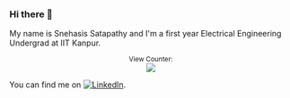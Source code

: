 ### Hi there 👋
<!-- 
**Notchayan/Notchayan** is a ✨ _special_ ✨ repository because its `README.md` (this file) appears on your GitHub profile.

- 🔭 I’m currently working on two mathematics and finance related projects offered by IIT Kanpur Clubs.
- 🌱 I’m currently learning Stock
- 👯 I’m looking to collaborate on ...
- 🤔 I’m looking for help with ...
- 💬 Ask me about ...
- 📫 How to reach me: ...
- 😄 Pronouns: ...
- ⚡ Fun fact: ...
-->

My name is Snehasis Satapathy and I'm a first year Electrical Engineering Undergrad at IIT Kanpur.

<p align="center">
<small>View Counter:</small><br>
<img src="https://profile-counter.glitch.me/FirySnehasis/count.svg" /> 
</p>
<!-- Actual text -->

You can find me on [![LinkedIn][2.2]][2].

<!-- Icons -->

[1.2]: http://i.imgur.com/wWzX9uB.png (twitter icon without padding)
[2.2]: https://raw.githubusercontent.com/MartinHeinz/MartinHeinz/master/linkedin-3-16.png

<!-- Links to your social media accounts -->

[1]: https://twitter.com/FirySnehasis
[2]: https://www.linkedin.com/in/snehasis-satapathy-838557228/
